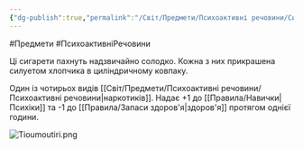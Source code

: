 ```yaml
---
{"dg-publish":true,"permalink":"/Світ/Предмети/Психоактивні речовини/Сигарети Тіумутірі/"}
---
```


#Предмети #ПсихоактивніРечовини

Ці сигарети пахнуть надзвичайно солодко. Кожна з них прикрашена силуетом хлопчика в циліндричному ковпаку.

Один із чотирьох видів [[Світ/Предмети/Психоактивні речовини/Психоактивні речовини\|наркотиків]]. Надає +1 до [[Правила/Навички\|Психіки]] та -1 до [[Правила/Запаси здоров'я\|здоров'я]] протягом однієї години.

![Tioumoutiri.png](/img/user/imgs/Tioumoutiri.png)